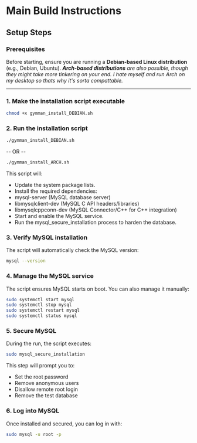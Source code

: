 # Main Build Instructions
## Setup Steps
### Prerequisites

Before starting, ensure you are running a **Debian-based Linux distribution** (e.g., Debian, Ubuntu). ***Arch-based distributions*** *are also possible, though they might take more tinkering on your end. I hate myself and run Arch on my desktop so thats why it's sorta compattable.*


---

### 1. Make the installation script executable
```bash
chmod +x gymman_install_DEBIAN.sh
```
### 2. Run the installation script
```bash
./gymman_install_DEBIAN.sh
```
-- OR --
```bash
./gymman_install_ARCH.sh
```

This script will:
- Update the system package lists.
- Install the required dependencies:
- mysql-server (MySQL database server)
- libmysqlclient-dev (MySQL C API headers/libraries)
- libmysqlcppconn-dev (MySQL Connector/C++ for C++ integration)
- Start and enable the MySQL service.
- Run the mysql_secure_installation process to harden the database.

### 3. Verify MySQL installation
The script will automatically check the MySQL version:
```bash
mysql --version
```

### 4. Manage the MySQL service

The script ensures MySQL starts on boot. You can also manage it manually:

```bash
sudo systemctl start mysql
sudo systemctl stop mysql
sudo systemctl restart mysql
sudo systemctl status mysql
```
### 5. Secure MySQL

During the run, the script executes:
```bash
sudo mysql_secure_installation
```

This step will prompt you to:

- Set the root password
- Remove anonymous users
- Disallow remote root login
- Remove the test database

### 6. Log into MySQL

Once installed and secured, you can log in with:
```bash
sudo mysql -u root -p
```
















